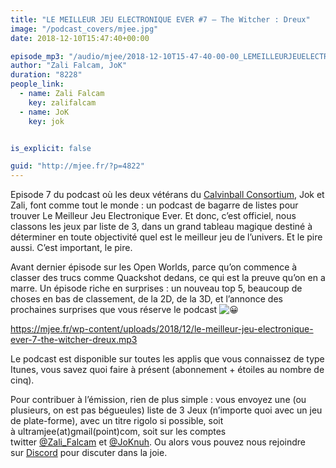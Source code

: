 ```yaml
---
title: "LE MEILLEUR JEU ELECTRONIQUE EVER #7 – The Witcher : Dreux"
image: "/podcast_covers/mjee.jpg"
date: 2018-12-10T15:47:40+00:00

episode_mp3: "/audio/mjee/2018-12-10T15-47-40-00-00_LEMEILLEURJEUELECTRONIQUEEVER7TheWitcherDreux.mp3"
author: "Zali Falcam, JoK"
duration: "8228"
people_link: 
  - name: Zali Falcam
    key: zalifalcam
  - name: JoK
    key: jok


is_explicit: false

guid: "http://mjee.fr/?p=4822"
---
```


<PodcastHeader/>

<!-- ECRIRE LA DESCRIPTION DE L'EPISODE SOUS CETTE LIGNE -->
<p>Episode 7 du podcast où les deux vétérans du&nbsp;<a href="https://calvinballradio.wordpress.com/" rel="nofollow">Calvinball Consortium</a>, Jok et Zali, font comme tout le monde : un podcast de bagarre de listes pour trouver&nbsp;Le Meilleur Jeu Electronique Ever.&nbsp;Et donc, c’est officiel, nous classons les jeux par liste de 3, dans un grand tableau magique destiné à déterminer en toute objectivité quel est le meilleur jeu de l’univers. Et le pire aussi. C’est important, le pire.</p>
<p>Avant dernier épisode sur les Open Worlds, parce qu’on commence à classer des trucs comme Quackshot dedans, ce qui est la preuve qu’on en a marre. Un épisode riche en surprises : un nouveau top 5, beaucoup de choses en bas de classement, de la 2D, de la 3D, et l’annonce des prochaines surprises que vous réserve le podcast <img src="/resources/mjee/2018-12-10T15-47-40-00-00_LEMEILLEURJEUELECTRONIQUEEVER7TheWitcherDreux/1f600.png" alt="😀"></p>
<a href="https://mjee.fr/wp-content/uploads/2018/12/le-meilleur-jeu-electronique-ever-7-the-witcher-dreux.mp3" rel="nofollow">https://mjee.fr/wp-content/uploads/2018/12/le-meilleur-jeu-electronique-ever-7-the-witcher-dreux.mp3</a>
<p>Le podcast est disponible sur toutes les applis que vous connaissez de type Itunes, vous savez quoi faire à présent (abonnement + étoiles au nombre de cinq).</p>
<p>Pour contribuer à l’émission, rien de plus simple : vous envoyez une (ou plusieurs, on est pas bégueules) liste de&nbsp;3 Jeux&nbsp;(n’importe quoi avec&nbsp;un jeu de plate-forme), avec un titre rigolo si possible, soit à&nbsp;ultramjee(at)gmail(point)com, soit sur les comptes twitter&nbsp;<a href="https://twitter.com/Zali_Falcam" rel="nofollow">@Zali_Falcam</a>&nbsp;et&nbsp;<a href="https://twitter.com/JoKnuh" rel="nofollow">@JoKnuh</a>.&nbsp;Ou alors vous pouvez nous rejoindre sur&nbsp;<a href="https://discord.gg/4RnA9v7" rel="nofollow">Discord</a>&nbsp;pour discuter dans la joie.</p>


<p></p>


